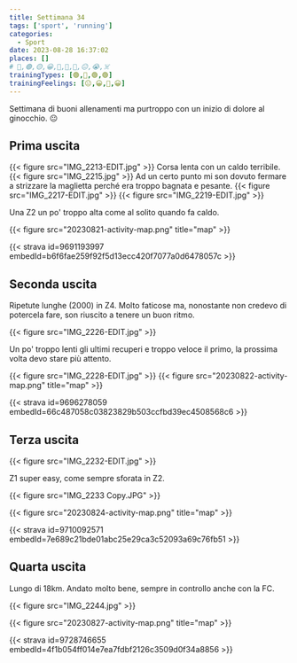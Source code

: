 ```yaml
---
title: Settimana 34
tags: ['sport', 'running']
categories:
  - Sport
date: 2023-08-28 16:37:02
places: []
# 🔴,🟢,🟡,😀,🙁,🫤,🙂,😐,😭,☠️
trainingTypes: [🟢,🔴,🟢,🟢]
trainingFeelings: [😐,😀,🙂,😀]
---
```

Settimana di buoni allenamenti ma purtroppo con un inizio di dolore al ginocchio. 😐
<!--more--> 

## Prima uscita
{{< figure src="IMG_2213-EDIT.jpg" >}}
Corsa lenta con un caldo terribile.
{{< figure src="IMG_2215.jpg" >}}
Ad un certo punto mi son dovuto fermare a strizzare la maglietta perché era troppo bagnata e pesante.
{{< figure src="IMG_2217-EDIT.jpg" >}}
{{< figure src="IMG_2219-EDIT.jpg" >}}

Una Z2 un po' troppo alta come al solito quando fa caldo.

{{< figure src="20230821-activity-map.png" title="map" >}}

{{< strava id=9691193997 embedId=b6f6fae259f92f5d13ecc420f7077a0d6478057c >}}

## Seconda uscita
Ripetute lunghe (2000) in Z4. Molto faticose ma, nonostante non credevo di potercela fare, son riuscito a tenere un buon ritmo.

{{< figure src="IMG_2226-EDIT.jpg" >}}

Un po' troppo lenti gli ultimi recuperi e troppo veloce il primo, la prossima volta devo stare più attento.

{{< figure src="IMG_2228-EDIT.jpg" >}}
{{< figure src="20230822-activity-map.png" title="map" >}}

{{< strava id=9696278059 embedId=66c487058c03823829b503ccfbd39ec4508568c6 >}}

## Terza uscita
{{< figure src="IMG_2232-EDIT.jpg" >}}

Z1 super easy, come sempre sforata in Z2.

{{< figure src="IMG_2233 Copy.JPG" >}}

{{< figure src="20230824-activity-map.png" title="map" >}}

{{< strava id=9710092571 embedId=7e689c21bde01abc25e29ca3c52093a69c76fb51 >}}

## Quarta uscita

Lungo di 18km. Andato molto bene, sempre in controllo anche con la FC.

{{< figure src="IMG_2244.jpg" >}}

{{< figure src="20230827-activity-map.png" title="map" >}}


{{< strava id=9728746655 embedId=4f1b054ff014e7ea7fdbf2126c3509d0f34a8856 >}}
